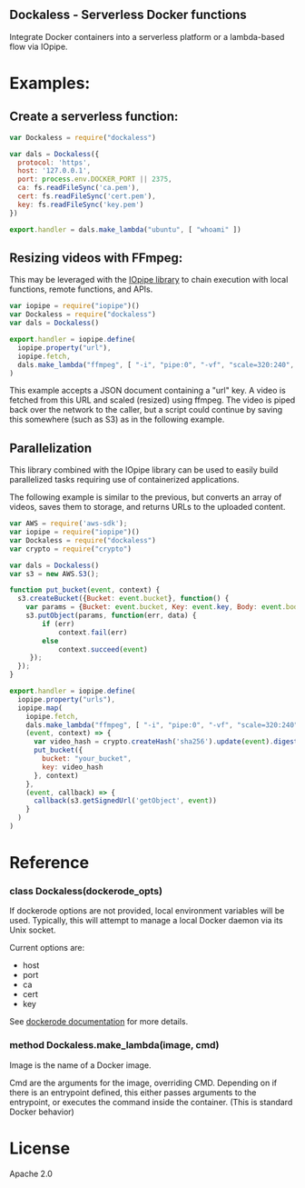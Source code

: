 Dockaless - Serverless Docker functions
---------------------------------------

Integrate Docker containers into a serverless
platform or a lambda-based flow via IOpipe.

# Examples:

## Create a serverless function:

```javascript
var Dockaless = require("dockaless")

var dals = Dockaless({
  protocol: 'https',
  host: '127.0.0.1',
  port: process.env.DOCKER_PORT || 2375,
  ca: fs.readFileSync('ca.pem'),
  cert: fs.readFileSync('cert.pem'),
  key: fs.readFileSync('key.pem')
})

export.handler = dals.make_lambda("ubuntu", [ "whoami" ])
```

## Resizing videos with FFmpeg:

This may be leveraged with the [IOpipe library](https://github.com/iopipe/iopipe)
to chain execution with local functions, remote functions,
and APIs.

```javascript
var iopipe = require("iopipe")()
var Dockaless = require("dockaless")
var dals = Dockaless()

export.handler = iopipe.define(
  iopipe.property("url"),
  iopipe.fetch,
  dals.make_lambda("ffmpeg", [ "-i", "pipe:0", "-vf", "scale=320:240", "pipe:1" ])
)
```

This example accepts a JSON document containing a "url" key. A video is fetched
from this URL and scaled (resized) using ffmpeg. The video is piped back
over the network to the caller, but a script could continue by saving this
somewhere (such as S3) as in the following example.

## Parallelization

This library combined with the IOpipe library can be used to easily
build parallelized tasks requiring use of containerized applications.

The following example is similar to the previous, but converts an
array of videos, saves them to storage, and returns URLs to the uploaded
content.

```javascript
var AWS = require('aws-sdk');
var iopipe = require("iopipe")()
var Dockaless = require("dockaless")
var crypto = require("crypto")

var dals = Dockaless()
var s3 = new AWS.S3();

function put_bucket(event, context) {
  s3.createBucket({Bucket: event.bucket}, function() {
    var params = {Bucket: event.bucket, Key: event.key, Body: event.body};
    s3.putObject(params, function(err, data) {
        if (err)
            context.fail(err)
        else
            context.succeed(event)
     });
  });
}

export.handler = iopipe.define(
  iopipe.property("urls"),
  iopipe.map(
    iopipe.fetch,
    dals.make_lambda("ffmpeg", [ "-i", "pipe:0", "-vf", "scale=320:240", "pipe:1" ]),
    (event, context) => {
      var video_hash = crypto.createHash('sha256').update(event).digest('hex')
      put_bucket({
        bucket: "your_bucket",
        key: video_hash
      }, context)
    },
    (event, callback) => {
      callback(s3.getSignedUrl('getObject', event))
    }
  )
)
```

# Reference

### class Dockaless(dockerode_opts)

If dockerode options are not provided, local environment variables will be used. Typically, this will attempt to manage a local Docker daemon via its Unix socket.

Current options are:

 * host
 * port
 * ca
 * cert
 * key

See [dockerode documentation](https://github.com/apocas/dockerode) for more details.

### method Dockaless.make_lambda(image, cmd)

Image is the name of a Docker image.

Cmd are the arguments for the image, overriding CMD. Depending on if there is an entrypoint defined, this either passes arguments to the entrypoint, or executes the command inside the container. (This is standard Docker behavior)

# License

Apache 2.0

